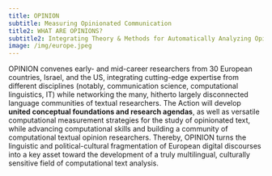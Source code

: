 ```yaml
---
title: OPINION
subtitle: Measuring Opinionated Communication
title2: WHAT ARE OPINIONS?
subtitle2: Integrating Theory & Methods for Automatically Analyzing Opinionated
image: /img/europe.jpeg
---
```


OPINION convenes early- and mid-career researchers from 30 European countries, Israel, and the US, integrating cutting-edge expertise from different disciplines (notably, communication science, computational linguistics, IT) while networking the many, hitherto largely disconnected language communities of textual researchers. The Action will develop **united conceptual foundations and research agendas**, as well as versatile computational measurement strategies for the study of opinionated text, while advancing computational skills and building a community of computational textual opinion researchers. Thereby, OPINION turns the linguistic and political-cultural fragmentation of European digital discourses into a key asset toward the development of a truly multilingual, culturally sensitive field of computational text analysis.
